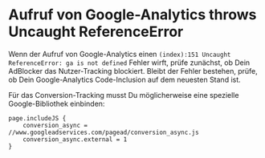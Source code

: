 # Aufruf von Google-Analytics throws Uncaught ReferenceError

Wenn der Aufruf von Google-Analytics einen `(index):151 Uncaught ReferenceError: ga is not defined` Fehler wirft, prüfe zunächst, ob Dein AdBlocker das Nutzer-Tracking blockiert. Bleibt der Fehler bestehen, prüfe, ob Dein Google-Analytics Code-Inclusion auf dem neuesten Stand ist.

Für das Conversion-Tracking musst Du möglicherweise eine spezielle Google-Bibliothek einbinden:

```typo3_typoscript
page.includeJS {
	conversion_async = //www.googleadservices.com/pagead/conversion_async.js
	conversion_async.external = 1
}
```
